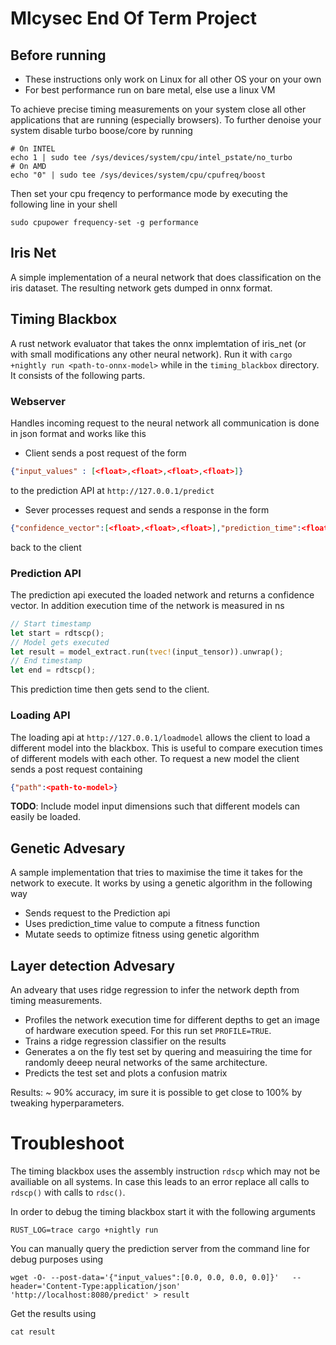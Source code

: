 # Mlcysec End Of Term Project

## Before running
- These instructions only work on Linux for all other OS your on your own
- For best performance run on bare metal, else use a linux VM


To achieve precise timing measurements on your system close all other applications that are running (especially browsers). To further denoise your system disable turbo boose/core by running
```shell
# On INTEL
echo 1 | sudo tee /sys/devices/system/cpu/intel_pstate/no_turbo
# On AMD
echo "0" | sudo tee /sys/devices/system/cpu/cpufreq/boost
```
Then set your cpu freqency to performance mode by executing the following line in your shell 
```shell
sudo cpupower frequency-set -g performance
```
## Iris Net

A simple implementation of a neural network that does classification on the iris dataset. The resulting network gets dumped in onnx format.

## Timing Blackbox

A rust network evaluator that takes the onnx implemtation of iris_net (or with small modifications any other neural network). Run it with `cargo +nightly run <path-to-onnx-model>` while in the `timing_blackbox` directory. It consists of the following parts.

### Webserver

Handles incoming request to the neural network all communication is done in json format and works like this

- Client sends a post request of the form

```json
{"input_values" : [<float>,<float>,<float>,<float>]}
```

to the prediction API at `http://127.0.0.1/predict`

- Sever processes request and sends a response in the form

```json
{"confidence_vector":[<float>,<float>,<float>],"prediction_time":<float>}
```

back to the client

### Prediction API

The prediction api executed the loaded network and returns a confidence vector. In addition execution time of the network is measured in ns

```rust
// Start timestamp
let start = rdtscp();
// Model gets executed
let result = model_extract.run(tvec!(input_tensor)).unwrap();
// End timestamp
let end = rdtscp();
```

This prediction time then gets send to the client.

### Loading API

The loading api at `http://127.0.0.1/loadmodel` allows the client to load a different model into the blackbox. This is useful to compare execution times of different models with each other. To request a new model the client sends a post request containing

```json
{"path":<path-to-model>}
```

**TODO**: Include model input dimensions such that different models can easily be loaded.

## Genetic Advesary

A sample implementation that tries to maximise the time it takes for the network to execute. It works by using a genetic algorithm in the following way

- Sends request to the Prediction api
- Uses prediction_time value to compute a fitness function
- Mutate seeds to optimize fitness using genetic algorithm

## Layer detection Advesary

An adveary that uses ridge regression to infer the network depth from timing measurements.

- Profiles the network execution time for different depths to get an image of hardware execution speed. For this run set `PROFILE=TRUE`.
- Trains a ridge regression classifier on the results
- Generates a on the fly test set by quering and measuiring the time for randomly deeep neural networks of the same architecture.
- Predicts the test set and plots a confusion matrix

Results: ~ 90% accuracy, im sure it is possible to get close to 100% by tweaking hyperparameters.

# Troubleshoot

The timing blackbox uses the assembly instruction `rdscp` which may not be availiable on all systems. In case this leads to an error replace all calls to `rdscp()` with calls to `rdsc()`.

In order to debug the timing blackbox start it with the following arguments

```
RUST_LOG=trace cargo +nightly run
```

You can manually query the prediction server from the command line for debug purposes using

```
wget -O- --post-data='{"input_values":[0.0, 0.0, 0.0, 0.0]}'   --header='Content-Type:application/json'  'http://localhost:8080/predict' > result
```

Get the results using

```
cat result
```

